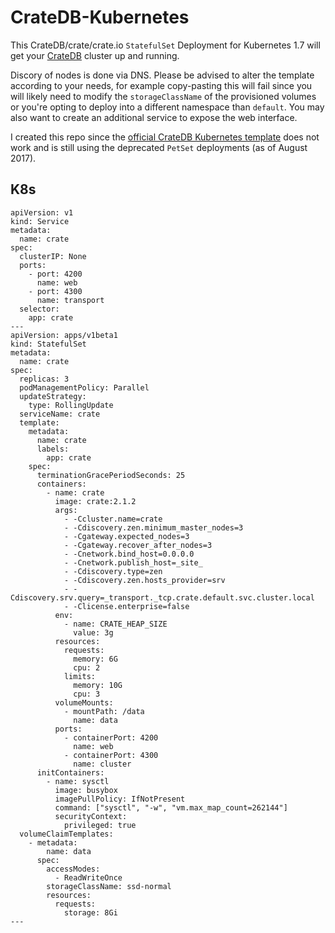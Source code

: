 # CrateDB-Kubernetes
This CrateDB/crate/crate.io `StatefulSet` Deployment for Kubernetes 1.7 will get your [CrateDB](https://crate.io/) cluster up and running.

Discory of nodes is done via DNS. Please be advised to alter the template according to your needs, for example copy-pasting this will fail since you will likely need to modify the `storageClassName` of the provisioned volumes or you're opting to deploy into a different namespace than `default`. You may also want to create an additional service to expose the web interface.

I created this repo since the [official CrateDB Kubernetes template](https://crate.io/docs/crate/guide/getting_started/scale/kubernetes.html#the-cratedb-template) does not work and is still using the deprecated `PetSet` deployments (as of August 2017).

## K8s
```
apiVersion: v1
kind: Service
metadata:
  name: crate
spec:
  clusterIP: None
  ports:
    - port: 4200
      name: web
    - port: 4300
      name: transport
  selector:
    app: crate
---
apiVersion: apps/v1beta1
kind: StatefulSet
metadata:
  name: crate
spec:
  replicas: 3
  podManagementPolicy: Parallel
  updateStrategy:
    type: RollingUpdate
  serviceName: crate
  template:
    metadata:
      name: crate
      labels:
        app: crate
    spec:
      terminationGracePeriodSeconds: 25
      containers:
        - name: crate
          image: crate:2.1.2
          args:
            - -Ccluster.name=crate
            - -Cdiscovery.zen.minimum_master_nodes=3
            - -Cgateway.expected_nodes=3
            - -Cgateway.recover_after_nodes=3
            - -Cnetwork.bind_host=0.0.0.0
            - -Cnetwork.publish_host=_site_
            - -Cdiscovery.type=zen
            - -Cdiscovery.zen.hosts_provider=srv
            - -Cdiscovery.srv.query=_transport._tcp.crate.default.svc.cluster.local
            - -Clicense.enterprise=false
          env:
            - name: CRATE_HEAP_SIZE
              value: 3g
          resources:
            requests:
              memory: 6G
              cpu: 2
            limits:
              memory: 10G
              cpu: 3
          volumeMounts:
            - mountPath: /data
              name: data
          ports:
            - containerPort: 4200
              name: web
            - containerPort: 4300
              name: cluster
      initContainers:
        - name: sysctl
          image: busybox
          imagePullPolicy: IfNotPresent
          command: ["sysctl", "-w", "vm.max_map_count=262144"]
          securityContext:
            privileged: true
  volumeClaimTemplates:
    - metadata:
        name: data
      spec:
        accessModes:
          - ReadWriteOnce
        storageClassName: ssd-normal
        resources:
          requests:
            storage: 8Gi
---
```
